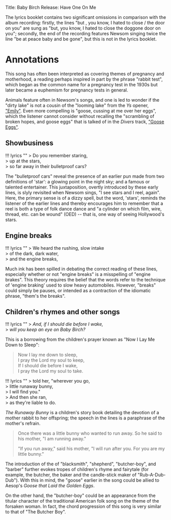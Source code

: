Title: Baby Birch
Release: Have One On Me

The lyrics booklet contains two significant omissions in comparison with the album recording: firstly, the lines "but , you know, I hated to close / the door on you" are sung as "but, you know, I hated to close the doggone door on you"; secondly, the end of the recording features Newsom singing twice the line "be at peace baby and be gone", but this is not in the lyrics booklet.

# Annotations #

This song has often been interpreted as covering themes of pregnancy and motherhood, a reading perhaps inspired in part by the phrase "rabbit test", which began as the common name for a pregnancy test in the 1930s but later became a euphemism for pregnancy tests in general.

Animals feature often in Newsom's songs, and one is led to wonder if the "dirty lake" is not a cousin of the "looming lake" from the *Ys* opener, ["Emily"]({filename}../../Ys/emily.md). Even more compelling is "goose, cussing at me over her eggs", which the listener cannot consider without recalling the "scrambling of broken hopes, and goose eggs" that is talked of in the *Divers* track, ["Goose Eggs"]({filename}../../Divers/gooseeggs.md).

## Showbusiness ##

!!! lyrics ""
    > Do you remember staring,  
    > up at the stars,  
    > so far away in their bulletproof cars?

The "bulletproof cars" reveal the presence of an earlier pun made from two definitions of 'star': a glowing point in the night sky; and a famous or talented entertainer. This juxtaposition, overtly introduced by these early lines, is slyly revisited when Newsom sings, "I see stars and I reel, again". Here, the primary sense is of a dizzy spell, but the word, 'stars', reminds the listener of the earlier lines and thereby encourages him to remember that a reel is both a type of folk dance dance and "a cylinder on which film, wire, thread, etc. can be wound" (OED) -- that is, one way of seeing Hollywood's stars. 

## Engine breaks ##

!!! lyrics ""
    > We heard the rushing, slow intake  
    > of the dark, dark water,  
    > and the engine breaks,

Much ink has been spilled in debating the correct reading of these lines, especially whether or not "engine breaks" is a misspelling of "engine brakes". This theory requires the belief that the words refer to the technique of 'engine braking' used to slow heavy automobiles. However, "breaks" could simply be pauses, or intended as a contraction of the idiomatic phrase, "them's the breaks".

## Children's rhymes and other songs ##

!!! lyrics ""
    > *And, if I should die before I wake,*  
    > *will you keep an eye on Baby Birch?*

This is a borrowing from the children's prayer known as "Now I Lay Me Down to Sleep":

> Now I lay me down to sleep,  
> I pray the Lord my soul to keep,  
> If I should die before I wake,  
> I pray the Lord my soul to take.

!!! lyrics ""
    > told her, "wherever you go,  
    > little runaway bunny,  
    > I will find you."  
    > And then she ran,  
    > as they're liable to do.

*The Runaway Bunny* is a children's story book detailing the devotion of a mother rabbit to her offspring; the speech in the lines is a paraphrase of the mother's refrain.

> Once there was a little bunny who wanted to run away. So he said to his mother, "I am running away."
> 
> "If you run away," said his mother, "I will run after you.  For you are my little bunny."

 The introduction of the of "blacksmith", "shepherd", "butcher-boy", and "barber" further evokes tropes of children's rhyme and fairytale (for example, the butcher, the baker and the candle-stick maker of "Rub-A-Dub-Dub"). With this in mind, the "goose" earlier in the song could be allied to Aesop's *Goose that Laid the Golden Eggs*.

On the other hand, the "butcher-boy" could be an appearance from the titular character of the traditional American folk song on the theme of the forsaken woman. In fact, the chord progression of this song is very similar to that of "The Butcher Boy".